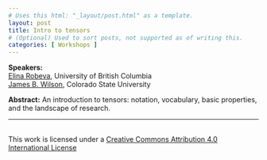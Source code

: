 ```yaml
---
# Uses this html: "_layout/post.html" as a template.
layout: post 
title: Intro to tensors
# (Optional) Used to sort posts, not supported as of writing this.
categories: [ Workshops ]
---
```


**Speakers:** 
<br><a href="https://personal.math.ubc.ca/~erobeva/" target="_blank">Elina Robeva</a>, University of British Columbia<br><a href="https://www.math.colostate.edu/~jwilson/" target="_blank">James B. Wilson</a>, Colorado State University

**Abstract:** An introduction to tensors: notation, vocabulary, basic properties, and the landscape of research.

---


<!-- Example video embed snippet
<iframe width="560" height="315" src="https://www.youtube.com/embed/VqteyFC3M60?si=EbfzhFNSYzOr0RW4" title="YouTube video player" frameborder="0" allow="accelerometer; autoplay; clipboard-write; encrypted-media; gyroscope; picture-in-picture; web-share" referrerpolicy="strict-origin-when-cross-origin" allowfullscreen></iframe>
-->


<br/>This work is licensed under a <a rel="license" href="http://creativecommons.org/licenses/by/4.0/" target="_blank">Creative Commons Attribution 4.0 International License</a>